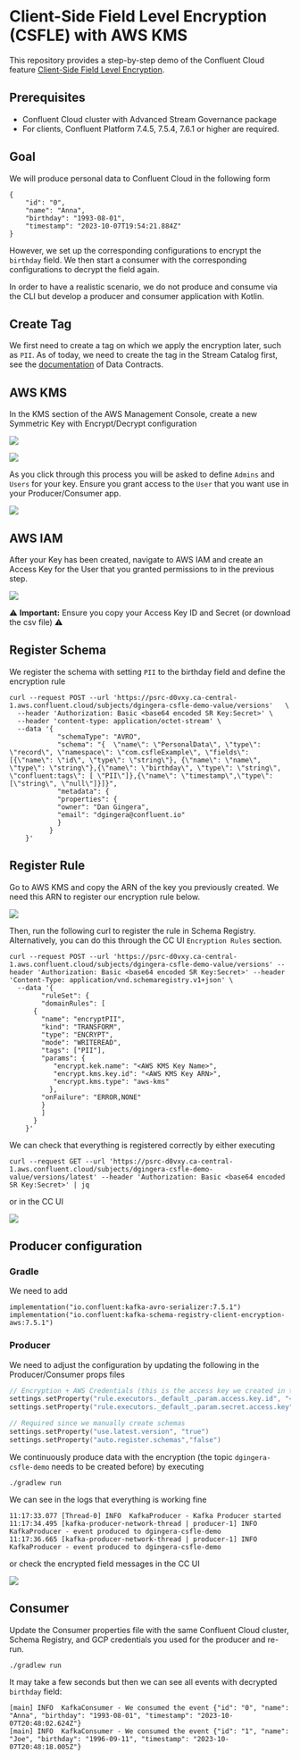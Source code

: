 # Client-Side Field Level Encryption (CSFLE) with AWS KMS

This repository provides a step-by-step demo of the Confluent Cloud feature [Client-Side Field Level Encryption](https://docs.confluent.io/cloud/current/clusters/csfle/overview.html).

## Prerequisites

* Confluent Cloud cluster with Advanced Stream Governance package
* For clients, Confluent Platform 7.4.5, 7.5.4, 7.6.1 or higher are required.

## Goal

We will produce personal data to Confluent Cloud in the following form 
```
{
    "id": "0",
    "name": "Anna",
    "birthday": "1993-08-01",
    "timestamp": "2023-10-07T19:54:21.884Z"
}
```
However, we set up the corresponding configurations to encrypt the `birthday` field.
We then start a consumer with the corresponding configurations to decrypt the field again.

In order to have a realistic scenario, we do not produce and consume via the CLI but develop a
producer and consumer application with Kotlin.

## Create Tag

We first need to create a tag on which we apply the encryption later, such as `PII`.
As of today, we need to create the tag in the Stream Catalog first, see the [documentation](https://docs.confluent.io/platform/current/schema-registry/fundamentals/data-contracts.html#tags) of Data Contracts.

## AWS KMS

In the KMS section of the AWS Management Console, create a new Symmetric Key with Encrypt/Decrypt configuration

![](images/aws_create_key.jpg)

![](images/aws_key_config.jpg)

As you click through this process you will be asked to define `Admins` and `Users` for your key. Ensure you grant access to the `User` that you want use in your Producer/Consumer app.

![](images/aws_key_users.jpg)

## AWS IAM

After your Key has been created, navigate to AWS IAM and create an Access Key for the User that you granted permissions to in the previous step.

![](images/aws_create_access_key.jpg)

:warning: **Important:** Ensure you copy your Access Key ID and Secret (or download the csv file) :warning:

## Register Schema

We register the schema with setting `PII` to the birthday field and define the encryption rule

```shell
curl --request POST --url 'https://psrc-d0vxy.ca-central-1.aws.confluent.cloud/subjects/dgingera-csfle-demo-value/versions'   \
  --header 'Authorization: Basic <base64 encoded SR Key:Secret>' \ 
  --header 'content-type: application/octet-stream' \
  --data '{
            "schemaType": "AVRO",
            "schema": "{  \"name\": \"PersonalData\", \"type\": \"record\", \"namespace\": \"com.csfleExample\", \"fields\": [{\"name\": \"id\", \"type\": \"string\"}, {\"name\": \"name\", \"type\": \"string\"},{\"name\": \"birthday\", \"type\": \"string\", \"confluent:tags\": [ \"PII\"]},{\"name\": \"timestamp\",\"type\": [\"string\", \"null\"]}]}",
            "metadata": {
            "properties": {
            "owner": "Dan Gingera",
            "email": "dgingera@confluent.io"
            }
          }
    }' 
```
## Register Rule

Go to AWS KMS and copy the ARN of the key you previously created. We need this ARN to register our encryption rule below.

![](images/aws_key_arn.jpg)

Then, run the following curl to register the rule in Schema Registry. Alternatively, you can do this through the CC UI `Encryption Rules` section.

```shell
curl --request POST --url 'https://psrc-d0vxy.ca-central-1.aws.confluent.cloud/subjects/dgingera-csfle-demo-value/versions' --header 'Authorization: Basic <base64 encoded SR Key:Secret>' --header 'Content-Type: application/vnd.schemaregistry.v1+json' \
  --data '{
        "ruleSet": {
        "domainRules": [
      {
        "name": "encryptPII",
        "kind": "TRANSFORM",
        "type": "ENCRYPT",
        "mode": "WRITEREAD",
        "tags": ["PII"],
        "params": {
           "encrypt.kek.name": "<AWS KMS Key Name>",
           "encrypt.kms.key.id": "<AWS KMS Key ARN>",
           "encrypt.kms.type": "aws-kms"
          },
        "onFailure": "ERROR,NONE"
        }
        ]
      } 
    }'
```

We can check that everything is registered correctly by either executing
```shell
curl --request GET --url 'https://psrc-d0vxy.ca-central-1.aws.confluent.cloud/subjects/dgingera-csfle-demo-value/versions/latest' --header 'Authorization: Basic <base64 encoded SR Key:Secret>' | jq
```

or in the CC UI

![](images/CCEncryptionRule.png)

## Producer configuration

### Gradle
We need to add
```shell
implementation("io.confluent:kafka-avro-serializer:7.5.1")
implementation("io.confluent:kafka-schema-registry-client-encryption-aws:7.5.1")
```

### Producer
We need to adjust the configuration by updating the following in the Producer/Consumer props files
```kotlin
// Encryption + AWS Credentials (this is the access key we created in the IAM section of this tutorial)
settings.setProperty("rule.executors._default_.param.access.key.id", "<AWS User Access Key ID>")
settings.setProperty("rule.executors._default_.param.secret.access.key", "<AWS User Access Key Secret>")

// Required since we manually create schemas
settings.setProperty("use.latest.version", "true")
settings.setProperty("auto.register.schemas","false")
```

We continuously produce data with the encryption (the topic `dgingera-csfle-demo` needs to be created before) by executing
```
./gradlew run
```

We can see in the logs that everything is working fine
```shell
11:17:33.077 [Thread-0] INFO  KafkaProducer - Kafka Producer started
11:17:34.495 [kafka-producer-network-thread | producer-1] INFO  KafkaProducer - event produced to dgingera-csfle-demo
11:17:36.665 [kafka-producer-network-thread | producer-1] INFO  KafkaProducer - event produced to dgingera-csfle-demo
```

or check the encrypted field messages in the CC UI

![](images/cc_ui_consume.jpg)

## Consumer

Update the Consumer properties file with the same Confluent Cloud cluster, Schema Registry, and GCP credentials you used for the producer and re-run.
```
./gradlew run
```

It may take a few seconds but then we can see all events with decrypted `birthday`
field:

```shell
[main] INFO  KafkaConsumer - We consumed the event {"id": "0", "name": "Anna", "birthday": "1993-08-01", "timestamp": "2023-10-07T20:48:02.624Z"}
[main] INFO  KafkaConsumer - We consumed the event {"id": "1", "name": "Joe", "birthday": "1996-09-11", "timestamp": "2023-10-07T20:48:18.005Z"}
```

